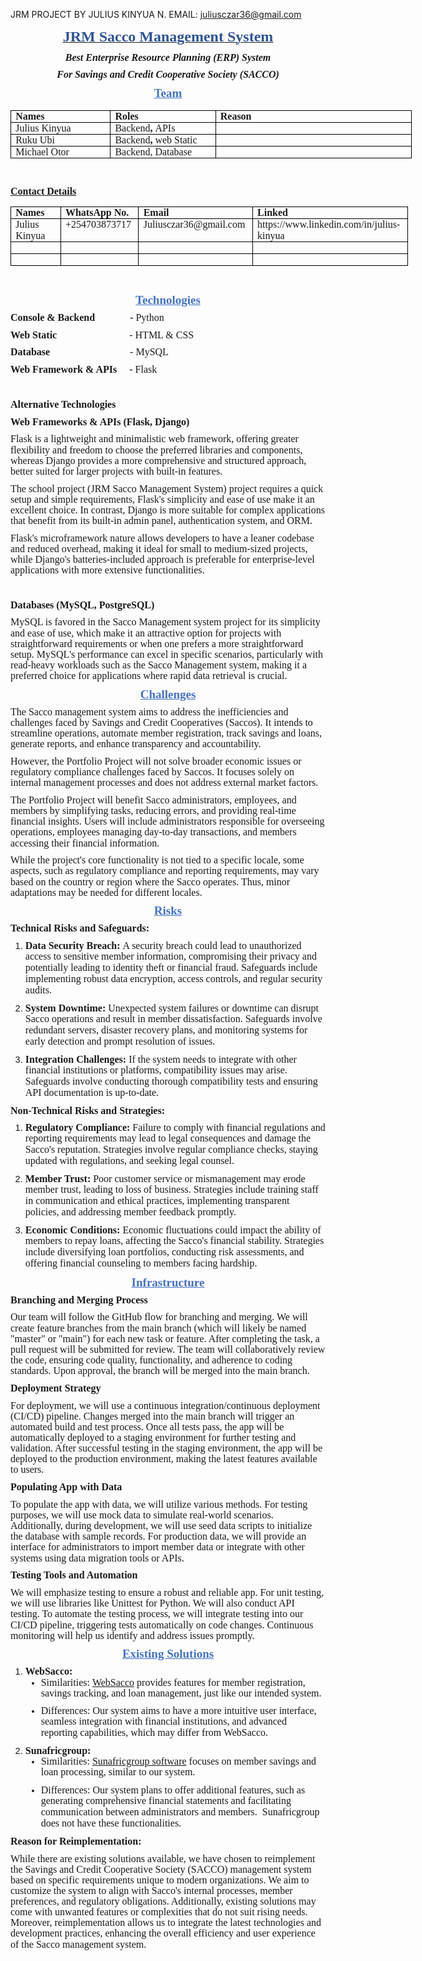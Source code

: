 JRM PROJECT BY JULIUS KINYUA N.
EMAIL: juliusczar36@gmail.com
<p style='margin-top:0in;margin-right:0in;margin-bottom:8.0pt;margin-left:0in;font-size:11.0pt;font-family:"Calibri",sans-serif;text-align:center;'><strong><u><span style='font-size:24px;font-family:"Times New Roman",serif;color:#2F5496;'>JRM Sacco Management System</span></u></strong></p>
<p style='margin-top:0in;margin-right:0in;margin-bottom:8.0pt;margin-left:0in;font-size:11.0pt;font-family:"Calibri",sans-serif;text-align:center;'><strong><em><span style='font-size:16px;line-height:107%;font-family:"Times New Roman",serif;'>Best Enterprise Resource Planning (ERP) System</span></em></strong></p>
<p style='margin-top:0in;margin-right:0in;margin-bottom:8.0pt;margin-left:0in;font-size:11.0pt;font-family:"Calibri",sans-serif;text-align:center;'><strong><em><span style='font-size:16px;line-height:107%;font-family:"Times New Roman",serif;'>For Savings and Credit Cooperative Society (SACCO)</span></em></strong></p>
<h2 style='margin-top:8.0pt;margin-right:0in;margin-bottom:6.0pt;margin-left:0in;text-align:center;font-size:19px;font-family:"Times New Roman",serif;color:#4472C4;text-decoration:underline;'>Team</h2>
<table style="width:481.25pt;border-collapse:collapse;border:none;">
    <tbody>
        <tr>
            <td style="width: 116.85pt;border: 1pt solid windowtext;padding: 0in 5.4pt;vertical-align: top;">
                <p style='margin-top:0in;margin-right:0in;margin-bottom:0in;margin-left:0in;font-size:11.0pt;font-family:"Calibri",sans-serif;line-height:normal;'><strong><span style='font-size:16px;font-family:"Times New Roman",serif;'>Names</span></strong></p>
            </td>
            <td style="width: 116.85pt;border-top: 1pt solid windowtext;border-right: 1pt solid windowtext;border-bottom: 1pt solid windowtext;border-image: initial;border-left: none;padding: 0in 5.4pt;vertical-align: top;">
                <p style='margin-top:0in;margin-right:0in;margin-bottom:0in;margin-left:0in;font-size:11.0pt;font-family:"Calibri",sans-serif;line-height:normal;'><strong><span style='font-size:16px;font-family:"Times New Roman",serif;'>Roles</span></strong></p>
            </td>
            <td style="width: 247.55pt;border-top: 1pt solid windowtext;border-right: 1pt solid windowtext;border-bottom: 1pt solid windowtext;border-image: initial;border-left: none;padding: 0in 5.4pt;vertical-align: top;">
                <p style='margin-top:0in;margin-right:0in;margin-bottom:0in;margin-left:0in;font-size:11.0pt;font-family:"Calibri",sans-serif;line-height:normal;'><strong><span style='font-size:16px;font-family:"Times New Roman",serif;'>Reason</span></strong></p>
            </td>
        </tr>
        <tr>
            <td style="width: 116.85pt;border-right: 1pt solid windowtext;border-bottom: 1pt solid windowtext;border-left: 1pt solid windowtext;border-image: initial;border-top: none;padding: 0in 5.4pt;vertical-align: top;">
                <p style='margin-top:0in;margin-right:0in;margin-bottom:0in;margin-left:0in;font-size:11.0pt;font-family:"Calibri",sans-serif;line-height:normal;'><span style='font-size:16px;font-family:  "Times New Roman",serif;'>Julius Kinyua</span></p>
            </td>
            <td style="width: 116.85pt;border-top: none;border-left: none;border-bottom: 1pt solid windowtext;border-right: 1pt solid windowtext;padding: 0in 5.4pt;vertical-align: top;">
                <p style='margin-top:0in;margin-right:0in;margin-bottom:0in;margin-left:0in;font-size:11.0pt;font-family:"Calibri",sans-serif;line-height:normal;'><span style='font-size:16px;font-family:  "Times New Roman",serif;'>Backend<strong>,&nbsp;</strong>APIs</span></p>
            </td>
            <td style="width: 247.55pt;border-top: none;border-left: none;border-bottom: 1pt solid windowtext;border-right: 1pt solid windowtext;padding: 0in 5.4pt;vertical-align: top;">
                <p style='margin-top:0in;margin-right:0in;margin-bottom:0in;margin-left:0in;font-size:11.0pt;font-family:"Calibri",sans-serif;line-height:normal;'><strong><span style='font-size:16px;font-family:"Times New Roman",serif;'>&nbsp;</span></strong></p>
            </td>
        </tr>
        <tr>
            <td style="width: 116.85pt;border-right: 1pt solid windowtext;border-bottom: 1pt solid windowtext;border-left: 1pt solid windowtext;border-image: initial;border-top: none;padding: 0in 5.4pt;vertical-align: top;">
                <p style='margin-top:0in;margin-right:0in;margin-bottom:0in;margin-left:0in;font-size:11.0pt;font-family:"Calibri",sans-serif;line-height:normal;'><span style='font-size:16px;font-family:  "Times New Roman",serif;'>Ruku Ubi</span></p>
            </td>
            <td style="width: 116.85pt;border-top: none;border-left: none;border-bottom: 1pt solid windowtext;border-right: 1pt solid windowtext;padding: 0in 5.4pt;vertical-align: top;">
                <p style='margin-top:0in;margin-right:0in;margin-bottom:0in;margin-left:0in;font-size:11.0pt;font-family:"Calibri",sans-serif;line-height:normal;'><span style='font-size:16px;font-family:  "Times New Roman",serif;'>Backend<strong>,&nbsp;</strong>web<strong>&nbsp;</strong>Static</span></p>
            </td>
            <td style="width: 247.55pt;border-top: none;border-left: none;border-bottom: 1pt solid windowtext;border-right: 1pt solid windowtext;padding: 0in 5.4pt;vertical-align: top;">
                <p style='margin-top:0in;margin-right:0in;margin-bottom:0in;margin-left:0in;font-size:11.0pt;font-family:"Calibri",sans-serif;line-height:normal;'><strong><span style='font-size:16px;font-family:"Times New Roman",serif;'>&nbsp;</span></strong></p>
            </td>
        </tr>
        <tr>
            <td style="width: 116.85pt;border-right: 1pt solid windowtext;border-bottom: 1pt solid windowtext;border-left: 1pt solid windowtext;border-image: initial;border-top: none;padding: 0in 5.4pt;vertical-align: top;">
                <p style='margin-top:0in;margin-right:0in;margin-bottom:0in;margin-left:0in;font-size:11.0pt;font-family:"Calibri",sans-serif;line-height:normal;'><span style='font-size:16px;font-family:  "Times New Roman",serif;'>Michael Otor</span></p>
            </td>
            <td style="width: 116.85pt;border-top: none;border-left: none;border-bottom: 1pt solid windowtext;border-right: 1pt solid windowtext;padding: 0in 5.4pt;vertical-align: top;">
                <p style='margin-top:0in;margin-right:0in;margin-bottom:0in;margin-left:0in;font-size:11.0pt;font-family:"Calibri",sans-serif;line-height:normal;'><span style='font-size:16px;font-family:  "Times New Roman",serif;'>Backend, Database</span></p>
            </td>
            <td style="width: 247.55pt;border-top: none;border-left: none;border-bottom: 1pt solid windowtext;border-right: 1pt solid windowtext;padding: 0in 5.4pt;vertical-align: top;">
                <p style='margin-top:0in;margin-right:0in;margin-bottom:0in;margin-left:0in;font-size:11.0pt;font-family:"Calibri",sans-serif;line-height:normal;'><strong><span style='font-size:16px;font-family:"Times New Roman",serif;'>&nbsp;</span></strong></p>
            </td>
        </tr>
    </tbody>
</table>
<p style='margin-top:0in;margin-right:0in;margin-bottom:8.0pt;margin-left:0in;font-size:11.0pt;font-family:"Calibri",sans-serif;'><strong><span style='font-size:16px;line-height:107%;font-family:"Times New Roman",serif;'>&nbsp;</span></strong></p>
<p style='margin-top:0in;margin-right:0in;margin-bottom:8.0pt;margin-left:0in;font-size:11.0pt;font-family:"Calibri",sans-serif;'><strong><u><span style='font-size:16px;line-height:107%;font-family:"Times New Roman",serif;'>Contact Details</span></u></strong></p>
<table style="width:476.75pt;border-collapse:collapse;border:none;">
    <tbody>
        <tr>
            <td style="width: 75.25pt;border: 1pt solid windowtext;padding: 0in 5.4pt;vertical-align: top;">
                <p style='margin-top:0in;margin-right:0in;margin-bottom:0in;margin-left:0in;font-size:11.0pt;font-family:"Calibri",sans-serif;line-height:normal;'><strong><span style='font-size:16px;font-family:"Times New Roman",serif;'>Names</span></strong></p>
            </td>
            <td style="width: 88.8pt;border-top: 1pt solid windowtext;border-right: 1pt solid windowtext;border-bottom: 1pt solid windowtext;border-image: initial;border-left: none;padding: 0in 5.4pt;vertical-align: top;">
                <p style='margin-top:0in;margin-right:0in;margin-bottom:0in;margin-left:0in;font-size:11.0pt;font-family:"Calibri",sans-serif;line-height:normal;'><strong><span style='font-size:16px;font-family:"Times New Roman",serif;'>WhatsApp No.</span></strong></p>
            </td>
            <td style="width: 132.1pt;border-top: 1pt solid windowtext;border-right: 1pt solid windowtext;border-bottom: 1pt solid windowtext;border-image: initial;border-left: none;padding: 0in 5.4pt;vertical-align: top;">
                <p style='margin-top:0in;margin-right:0in;margin-bottom:0in;margin-left:0in;font-size:11.0pt;font-family:"Calibri",sans-serif;line-height:normal;'><strong><span style='font-size:16px;font-family:"Times New Roman",serif;'>Email</span></strong></p>
            </td>
            <td style="width: 180.6pt;border-top: 1pt solid windowtext;border-right: 1pt solid windowtext;border-bottom: 1pt solid windowtext;border-image: initial;border-left: none;padding: 0in 5.4pt;vertical-align: top;">
                <p style='margin-top:0in;margin-right:0in;margin-bottom:0in;margin-left:0in;font-size:11.0pt;font-family:"Calibri",sans-serif;line-height:normal;'><strong><span style='font-size:16px;font-family:"Times New Roman",serif;'>Linked</span></strong></p>
            </td>
        </tr>
        <tr>
            <td style="width: 75.25pt;border-right: 1pt solid windowtext;border-bottom: 1pt solid windowtext;border-left: 1pt solid windowtext;border-image: initial;border-top: none;padding: 0in 5.4pt;vertical-align: top;">
                <p style='margin-top:0in;margin-right:0in;margin-bottom:0in;margin-left:0in;font-size:11.0pt;font-family:"Calibri",sans-serif;line-height:normal;'><span style='font-size:16px;font-family:"Times New Roman",serif;'>Julius Kinyua</span></p>
            </td>
            <td style="width: 88.8pt;border-top: none;border-left: none;border-bottom: 1pt solid windowtext;border-right: 1pt solid windowtext;padding: 0in 5.4pt;vertical-align: top;">
                <p style='margin-top:0in;margin-right:0in;margin-bottom:0in;margin-left:0in;font-size:11.0pt;font-family:"Calibri",sans-serif;line-height:normal;'><span style='font-size:16px;font-family:"Times New Roman",serif;'>+254703873717</span></p>
            </td>
            <td style="width: 132.1pt;border-top: none;border-left: none;border-bottom: 1pt solid windowtext;border-right: 1pt solid windowtext;padding: 0in 5.4pt;vertical-align: top;">
                <p style='margin-top:0in;margin-right:0in;margin-bottom:0in;margin-left:0in;font-size:11.0pt;font-family:"Calibri",sans-serif;line-height:normal;'><span style='font-size:16px;font-family:"Times New Roman",serif;'>Juliusczar36@gmail.com</span></p>
            </td>
            <td style="width: 180.6pt;border-top: none;border-left: none;border-bottom: 1pt solid windowtext;border-right: 1pt solid windowtext;padding: 0in 5.4pt;vertical-align: top;">
                <p style='margin-top:0in;margin-right:0in;margin-bottom:0in;margin-left:0in;font-size:11.0pt;font-family:"Calibri",sans-serif;line-height:normal;'><span style='font-size:16px;font-family:"Times New Roman",serif;'>https://www.linkedin.com/in/julius-kinyua</span></p>
            </td>
        </tr>
        <tr>
            <td style="width: 75.25pt;border-right: 1pt solid windowtext;border-bottom: 1pt solid windowtext;border-left: 1pt solid windowtext;border-image: initial;border-top: none;padding: 0in 5.4pt;vertical-align: top;">
                <p style='margin-top:0in;margin-right:0in;margin-bottom:0in;margin-left:0in;font-size:11.0pt;font-family:"Calibri",sans-serif;line-height:normal;'><span style='font-size:16px;font-family:"Times New Roman",serif;'>&nbsp;</span></p>
            </td>
            <td style="width: 88.8pt;border-top: none;border-left: none;border-bottom: 1pt solid windowtext;border-right: 1pt solid windowtext;padding: 0in 5.4pt;vertical-align: top;">
                <p style='margin-top:0in;margin-right:0in;margin-bottom:0in;margin-left:0in;font-size:11.0pt;font-family:"Calibri",sans-serif;line-height:normal;'><strong><span style='font-size:16px;font-family:"Times New Roman",serif;'>&nbsp;</span></strong></p>
            </td>
            <td style="width: 132.1pt;border-top: none;border-left: none;border-bottom: 1pt solid windowtext;border-right: 1pt solid windowtext;padding: 0in 5.4pt;vertical-align: top;">
                <p style='margin-top:0in;margin-right:0in;margin-bottom:0in;margin-left:0in;font-size:11.0pt;font-family:"Calibri",sans-serif;line-height:normal;'><strong><span style='font-size:16px;font-family:"Times New Roman",serif;'>&nbsp;</span></strong></p>
            </td>
            <td style="width: 180.6pt;border-top: none;border-left: none;border-bottom: 1pt solid windowtext;border-right: 1pt solid windowtext;padding: 0in 5.4pt;vertical-align: top;">
                <p style='margin-top:0in;margin-right:0in;margin-bottom:0in;margin-left:0in;font-size:11.0pt;font-family:"Calibri",sans-serif;line-height:normal;'><strong><span style='font-size:16px;font-family:"Times New Roman",serif;'>&nbsp;</span></strong></p>
            </td>
        </tr>
        <tr>
            <td style="width: 75.25pt;border-right: 1pt solid windowtext;border-bottom: 1pt solid windowtext;border-left: 1pt solid windowtext;border-image: initial;border-top: none;padding: 0in 5.4pt;vertical-align: top;">
                <p style='margin-top:0in;margin-right:0in;margin-bottom:0in;margin-left:0in;font-size:11.0pt;font-family:"Calibri",sans-serif;line-height:normal;'><span style='font-size:16px;font-family:"Times New Roman",serif;'>&nbsp;</span></p>
            </td>
            <td style="width: 88.8pt;border-top: none;border-left: none;border-bottom: 1pt solid windowtext;border-right: 1pt solid windowtext;padding: 0in 5.4pt;vertical-align: top;">
                <p style='margin-top:0in;margin-right:0in;margin-bottom:0in;margin-left:0in;font-size:11.0pt;font-family:"Calibri",sans-serif;line-height:normal;'><strong><span style='font-size:16px;font-family:"Times New Roman",serif;'>&nbsp;</span></strong></p>
            </td>
            <td style="width: 132.1pt;border-top: none;border-left: none;border-bottom: 1pt solid windowtext;border-right: 1pt solid windowtext;padding: 0in 5.4pt;vertical-align: top;">
                <p style='margin-top:0in;margin-right:0in;margin-bottom:0in;margin-left:0in;font-size:11.0pt;font-family:"Calibri",sans-serif;line-height:normal;'><strong><span style='font-size:16px;font-family:"Times New Roman",serif;'>&nbsp;</span></strong></p>
            </td>
            <td style="width: 180.6pt;border-top: none;border-left: none;border-bottom: 1pt solid windowtext;border-right: 1pt solid windowtext;padding: 0in 5.4pt;vertical-align: top;">
                <p style='margin-top:0in;margin-right:0in;margin-bottom:0in;margin-left:0in;font-size:11.0pt;font-family:"Calibri",sans-serif;line-height:normal;'><strong><span style='font-size:16px;font-family:"Times New Roman",serif;'>&nbsp;</span></strong></p>
            </td>
        </tr>
    </tbody>
</table>
<p style='margin-top:0in;margin-right:0in;margin-bottom:8.0pt;margin-left:0in;font-size:11.0pt;font-family:"Calibri",sans-serif;'><span style='font-size:16px;line-height:107%;font-family:"Times New Roman",serif;'>&nbsp;</span></p>
<h2 style='margin-top:8.0pt;margin-right:0in;margin-bottom:6.0pt;margin-left:0in;text-align:center;font-size:19px;font-family:"Times New Roman",serif;color:#4472C4;text-decoration:underline;'>Technologies</h2>
<p style='margin-top:0in;margin-right:0in;margin-bottom:8.0pt;margin-left:0in;font-size:11.0pt;font-family:"Calibri",sans-serif;'><strong><span style='font-size:16px;line-height:107%;font-family:"Times New Roman",serif;'>Console &amp; Backend &nbsp; &nbsp; &nbsp; &nbsp; &nbsp; &nbsp; &nbsp;-&nbsp;</span></strong><span style='font-size:16px;line-height:107%;font-family:"Times New Roman",serif;'>Python</span></p>
<p style='margin-top:0in;margin-right:0in;margin-bottom:8.0pt;margin-left:0in;font-size:11.0pt;font-family:"Calibri",sans-serif;'><strong><span style='font-size:16px;line-height:107%;font-family:"Times New Roman",serif;'>Web Static</span></strong><span style='font-size:16px;line-height:107%;font-family:"Times New Roman",serif;'>&nbsp;&nbsp; &nbsp; &nbsp; &nbsp; &nbsp; &nbsp; &nbsp; &nbsp; &nbsp; &nbsp; &nbsp; &nbsp; &nbsp; &nbsp;&nbsp;- HTML &amp; CSS</span></p>
<p style='margin-top:0in;margin-right:0in;margin-bottom:8.0pt;margin-left:0in;font-size:11.0pt;font-family:"Calibri",sans-serif;'><strong><span style='font-size:16px;line-height:107%;font-family:"Times New Roman",serif;'>Database</span></strong><span style='font-size:16px;line-height:107%;font-family:"Times New Roman",serif;'>&nbsp;&nbsp; &nbsp; &nbsp; &nbsp; &nbsp; &nbsp; &nbsp; &nbsp; &nbsp; &nbsp; &nbsp; &nbsp; &nbsp; &nbsp; &nbsp; &nbsp;- MySQL</span></p>
<p style='margin-top:0in;margin-right:0in;margin-bottom:8.0pt;margin-left:0in;font-size:11.0pt;font-family:"Calibri",sans-serif;'><strong><span style='font-size:16px;line-height:107%;font-family:"Times New Roman",serif;'>Web Framework &amp; APIs</span></strong><span style='font-size:16px;line-height:107%;font-family:"Times New Roman",serif;'>&nbsp;&nbsp; &nbsp;&nbsp;- Flask</span></p>
<p style='margin-top:0in;margin-right:0in;margin-bottom:8.0pt;margin-left:0in;font-size:11.0pt;font-family:"Calibri",sans-serif;'><span style='font-size:16px;line-height:107%;font-family:"Times New Roman",serif;'>&nbsp;</span></p>
<p style='margin-top:0in;margin-right:0in;margin-bottom:8.0pt;margin-left:0in;font-size:11.0pt;font-family:"Calibri",sans-serif;'><strong><span style='font-size:16px;line-height:107%;font-family:"Times New Roman",serif;'>Alternative Technologies</span></strong></p>
<p style='margin-top:0in;margin-right:0in;margin-bottom:8.0pt;margin-left:0in;font-size:11.0pt;font-family:"Calibri",sans-serif;'><strong><span style='font-size:16px;line-height:107%;font-family:"Times New Roman",serif;'>Web Frameworks &amp; APIs (Flask, Django)</span></strong></p>
<p style='margin-top:0in;margin-right:0in;margin-bottom:8.0pt;margin-left:0in;font-size:11.0pt;font-family:"Calibri",sans-serif;'><span style='font-size:16px;line-height:107%;font-family:"Times New Roman",serif;'>Flask is a lightweight and minimalistic web framework, offering greater flexibility and freedom to choose the preferred libraries and components, whereas Django provides a more comprehensive and structured approach, better suited for larger projects with built-in features.</span></p>
<p style='margin-top:0in;margin-right:0in;margin-bottom:8.0pt;margin-left:0in;font-size:11.0pt;font-family:"Calibri",sans-serif;'><span style='font-size:16px;line-height:107%;font-family:"Times New Roman",serif;'>The school project (JRM Sacco Management System) project requires a quick setup and simple requirements, Flask&apos;s simplicity and ease of use make it an excellent choice. In contrast, Django is more suitable for complex applications that benefit from its built-in admin panel, authentication system, and ORM.</span></p>
<p style='margin-top:0in;margin-right:0in;margin-bottom:8.0pt;margin-left:0in;font-size:11.0pt;font-family:"Calibri",sans-serif;'><span style='font-size:16px;line-height:107%;font-family:"Times New Roman",serif;'>Flask&apos;s microframework nature allows developers to have a leaner codebase and reduced overhead, making it ideal for small to medium-sized projects, while Django&apos;s batteries-included approach is preferable for enterprise-level applications with more extensive functionalities.</span></p>
<p style='margin-top:0in;margin-right:0in;margin-bottom:8.0pt;margin-left:0in;font-size:11.0pt;font-family:"Calibri",sans-serif;'><span style='font-size:16px;line-height:107%;font-family:"Times New Roman",serif;'>&nbsp;</span></p>
<p style='margin-top:0in;margin-right:0in;margin-bottom:8.0pt;margin-left:0in;font-size:11.0pt;font-family:"Calibri",sans-serif;'><strong><span style='font-size:16px;line-height:107%;font-family:"Times New Roman",serif;'>Databases (MySQL, PostgreSQL)</span></strong></p>
<p style='margin-top:0in;margin-right:0in;margin-bottom:8.0pt;margin-left:0in;font-size:11.0pt;font-family:"Calibri",sans-serif;'><span style='font-size:16px;line-height:107%;font-family:"Times New Roman",serif;'>MySQL is favored in the Sacco Management system project for its simplicity and ease of use, which make it an attractive option for projects with straightforward requirements or when one prefers a more straightforward setup. MySQL&apos;s performance can excel in specific scenarios, particularly with read-heavy workloads such as the Sacco Management system, making it a preferred choice for applications where rapid data retrieval is crucial.</span></p>
<h2 style='margin-top:8.0pt;margin-right:0in;margin-bottom:6.0pt;margin-left:0in;text-align:center;font-size:19px;font-family:"Times New Roman",serif;color:#4472C4;text-decoration:underline;'>Challenges</h2>
<p style='margin-top:0in;margin-right:0in;margin-bottom:8.0pt;margin-left:0in;font-size:11.0pt;font-family:"Calibri",sans-serif;'><span style='font-size:16px;line-height:107%;font-family:"Times New Roman",serif;'>The Sacco management system aims to address the inefficiencies and challenges faced by Savings and Credit Cooperatives (Saccos). It intends to streamline operations, automate member registration, track savings and loans, generate reports, and enhance transparency and accountability.</span></p>
<p style='margin-top:0in;margin-right:0in;margin-bottom:8.0pt;margin-left:0in;font-size:11.0pt;font-family:"Calibri",sans-serif;'><span style='font-size:16px;line-height:107%;font-family:"Times New Roman",serif;'>However, the Portfolio Project will not solve broader economic issues or regulatory compliance challenges faced by Saccos. It focuses solely on internal management processes and does not address external market factors.</span></p>
<p style='margin-top:0in;margin-right:0in;margin-bottom:8.0pt;margin-left:0in;font-size:11.0pt;font-family:"Calibri",sans-serif;'><span style='font-size:16px;line-height:107%;font-family:"Times New Roman",serif;'>The Portfolio Project will benefit Sacco administrators, employees, and members by simplifying tasks, reducing errors, and providing real-time financial insights. Users will include administrators responsible for overseeing operations, employees managing day-to-day transactions, and members accessing their financial information.</span></p>
<p style='margin-top:0in;margin-right:0in;margin-bottom:8.0pt;margin-left:0in;font-size:11.0pt;font-family:"Calibri",sans-serif;'><span style='font-size:16px;line-height:107%;font-family:"Times New Roman",serif;'>While the project&apos;s core functionality is not tied to a specific locale, some aspects, such as regulatory compliance and reporting requirements, may vary based on the country or region where the Sacco operates. Thus, minor adaptations may be needed for different locales.</span></p>
<h2 style='margin-top:8.0pt;margin-right:0in;margin-bottom:6.0pt;margin-left:0in;text-align:center;font-size:19px;font-family:"Times New Roman",serif;color:#4472C4;text-decoration:underline;'>Risks</h2>
<p style='margin-top:0in;margin-right:0in;margin-bottom:8.0pt;margin-left:0in;font-size:11.0pt;font-family:"Calibri",sans-serif;'><strong><span style='font-size:16px;line-height:107%;font-family:"Times New Roman",serif;'>Technical Risks and Safeguards:</span></strong></p>
<ol style="margin-bottom:0in;margin-top:0in;" start="1" type="1">
    <li style='margin-top:0in;margin-right:0in;margin-bottom:8.0pt;margin-left:0in;font-size:11.0pt;font-family:"Calibri",sans-serif;'><strong><span style='font-size:16px;line-height:107%;font-family:"Times New Roman",serif;'>Data Security Breach:</span></strong><span style='font-size:16px;line-height:107%;font-family:"Times New Roman",serif;'>&nbsp;A security breach could lead to unauthorized access to sensitive member information, compromising their privacy and potentially leading to identity theft or financial fraud. Safeguards include implementing robust data encryption, access controls, and regular security audits.</span></li>
    <li style='margin-top:0in;margin-right:0in;margin-bottom:8.0pt;margin-left:0in;font-size:11.0pt;font-family:"Calibri",sans-serif;'><strong><span style='font-size:16px;line-height:107%;font-family:"Times New Roman",serif;'>System Downtime:</span></strong><span style='font-size:16px;line-height:107%;font-family:"Times New Roman",serif;'>&nbsp;Unexpected system failures or downtime can disrupt Sacco operations and result in member dissatisfaction. Safeguards involve redundant servers, disaster recovery plans, and monitoring systems for early detection and prompt resolution of issues.</span></li>
    <li style='margin-top:0in;margin-right:0in;margin-bottom:8.0pt;margin-left:0in;font-size:11.0pt;font-family:"Calibri",sans-serif;'><strong><span style='font-size:16px;line-height:107%;font-family:"Times New Roman",serif;'>Integration Challenges:</span></strong><span style='font-size:16px;line-height:107%;font-family:"Times New Roman",serif;'>&nbsp;If the system needs to integrate with other financial institutions or platforms, compatibility issues may arise. Safeguards involve conducting thorough compatibility tests and ensuring API documentation is up-to-date.</span></li>
</ol>
<p style='margin-top:0in;margin-right:0in;margin-bottom:8.0pt;margin-left:0in;font-size:11.0pt;font-family:"Calibri",sans-serif;'><strong><span style='font-size:16px;line-height:107%;font-family:"Times New Roman",serif;'>Non-Technical Risks and Strategies:</span></strong></p>
<ol style="margin-bottom:0in;margin-top:0in;" start="1" type="1">
    <li style='margin-top:0in;margin-right:0in;margin-bottom:8.0pt;margin-left:0in;font-size:11.0pt;font-family:"Calibri",sans-serif;'><strong><span style='font-size:16px;line-height:107%;font-family:"Times New Roman",serif;'>Regulatory Compliance:</span></strong><span style='font-size:16px;line-height:107%;font-family:"Times New Roman",serif;'>&nbsp;Failure to comply with financial regulations and reporting requirements may lead to legal consequences and damage the Sacco&apos;s reputation. Strategies involve regular compliance checks, staying updated with regulations, and seeking legal counsel.</span></li>
    <li style='margin-top:0in;margin-right:0in;margin-bottom:8.0pt;margin-left:0in;font-size:11.0pt;font-family:"Calibri",sans-serif;'><strong><span style='font-size:16px;line-height:107%;font-family:"Times New Roman",serif;'>Member Trust:</span></strong><span style='font-size:16px;line-height:107%;font-family:"Times New Roman",serif;'>&nbsp;Poor customer service or mismanagement may erode member trust, leading to loss of business. Strategies include training staff in communication and ethical practices, implementing transparent policies, and addressing member feedback promptly.</span></li>
    <li style='margin-top:0in;margin-right:0in;margin-bottom:8.0pt;margin-left:0in;font-size:11.0pt;font-family:"Calibri",sans-serif;'><strong><span style='font-size:16px;line-height:107%;font-family:"Times New Roman",serif;'>Economic Conditions:</span></strong><span style='font-size:16px;line-height:107%;font-family:"Times New Roman",serif;'>&nbsp;Economic fluctuations could impact the ability of members to repay loans, affecting the Sacco&apos;s financial stability. Strategies include diversifying loan portfolios, conducting risk assessments, and offering financial counseling to members facing hardship.</span></li>
</ol>
<h2 style='margin-top:8.0pt;margin-right:0in;margin-bottom:6.0pt;margin-left:0in;text-align:center;font-size:19px;font-family:"Times New Roman",serif;color:#4472C4;text-decoration:underline;'>Infrastructure</h2>
<p style='margin-top:0in;margin-right:0in;margin-bottom:8.0pt;margin-left:0in;font-size:11.0pt;font-family:"Calibri",sans-serif;'><strong><span style='font-size:16px;line-height:107%;font-family:"Times New Roman",serif;'>Branching and Merging Process</span></strong></p>
<p style='margin-top:0in;margin-right:0in;margin-bottom:8.0pt;margin-left:0in;font-size:11.0pt;font-family:"Calibri",sans-serif;'><span style='font-size:16px;line-height:107%;font-family:"Times New Roman",serif;'>Our team will follow the GitHub flow for branching and merging. We will create feature branches from the main branch (which will likely be named &quot;master&quot; or &quot;main&quot;) for each new task or feature. After completing the task, a pull request will be submitted for review. The team will collaboratively review the code, ensuring code quality, functionality, and adherence to coding standards. Upon approval, the branch will be merged into the main branch.</span></p>
<p style='margin-top:0in;margin-right:0in;margin-bottom:8.0pt;margin-left:0in;font-size:11.0pt;font-family:"Calibri",sans-serif;'><strong><span style='font-size:16px;line-height:107%;font-family:"Times New Roman",serif;'>Deployment Strategy</span></strong></p>
<p style='margin-top:0in;margin-right:0in;margin-bottom:8.0pt;margin-left:0in;font-size:11.0pt;font-family:"Calibri",sans-serif;'><span style='font-size:16px;line-height:107%;font-family:"Times New Roman",serif;'>For deployment, we will use a continuous integration/continuous deployment (CI/CD) pipeline. Changes merged into the main branch will trigger an automated build and test process. Once all tests pass, the app will be automatically deployed to a staging environment for further testing and validation. After successful testing in the staging environment, the app will be deployed to the production environment, making the latest features available to users.</span></p>
<p style='margin-top:0in;margin-right:0in;margin-bottom:8.0pt;margin-left:0in;font-size:11.0pt;font-family:"Calibri",sans-serif;'><strong><span style='font-size:16px;line-height:107%;font-family:"Times New Roman",serif;'>Populating App with Data</span></strong></p>
<p style='margin-top:0in;margin-right:0in;margin-bottom:8.0pt;margin-left:0in;font-size:11.0pt;font-family:"Calibri",sans-serif;'><span style='font-size:16px;line-height:107%;font-family:"Times New Roman",serif;'>To populate the app with data, we will utilize various methods. For testing purposes, we will use mock data to simulate real-world scenarios. Additionally, during development, we will use seed data scripts to initialize the database with sample records. For production data, we will provide an interface for administrators to import member data or integrate with other systems using data migration tools or APIs.</span></p>
<p style='margin-top:0in;margin-right:0in;margin-bottom:8.0pt;margin-left:0in;font-size:11.0pt;font-family:"Calibri",sans-serif;'><strong><span style='font-size:16px;line-height:107%;font-family:"Times New Roman",serif;'>Testing Tools and Automation</span></strong></p>
<p style='margin-top:0in;margin-right:0in;margin-bottom:8.0pt;margin-left:0in;font-size:11.0pt;font-family:"Calibri",sans-serif;'><span style='font-size:16px;line-height:107%;font-family:"Times New Roman",serif;'>We will emphasize testing to ensure a robust and reliable app. For unit testing, we will use libraries like Unittest for Python. We will also conduct API testing. To automate the testing process, we will integrate testing into our CI/CD pipeline, triggering tests automatically on code changes. Continuous monitoring will help us identify and address issues promptly.</span></p>
<h2 style='margin-top:8.0pt;margin-right:0in;margin-bottom:6.0pt;margin-left:0in;text-align:center;font-size:19px;font-family:"Times New Roman",serif;color:#4472C4;text-decoration:underline;'>Existing Solutions</h2>
<ol style="margin-bottom:0in;margin-top:0in;" start="1" type="1">
    <li style='margin-top:0in;margin-right:0in;margin-bottom:8.0pt;margin-left:0in;font-size:11.0pt;font-family:"Calibri",sans-serif;'><strong><span style='font-size:16px;line-height:107%;font-family:"Times New Roman",serif;'>WebSacco:</span></strong>
        <ul style="margin-bottom:0in;margin-top:0in;" type="disc">
            <li style='margin-top:0in;margin-right:0in;margin-bottom:8.0pt;margin-left:0in;font-size:11.0pt;font-family:"Calibri",sans-serif;'><span style='font-size:16px;line-height:107%;font-family:"Times New Roman",serif;'>Similarities:&nbsp;</span><a href="https://websacco.com/"><span style='font-size:16px;line-height:107%;font-family:"Times New Roman",serif;'>WebSacco</span></a><span style='font-size:16px;line-height:107%;font-family:"Times New Roman",serif;'>&nbsp;provides features for member registration, savings tracking, and loan management, just like our intended system.</span></li>
            <li style='margin-top:0in;margin-right:0in;margin-bottom:8.0pt;margin-left:0in;font-size:11.0pt;font-family:"Calibri",sans-serif;'><span style='font-size:16px;line-height:107%;font-family:"Times New Roman",serif;'>Differences: Our system aims to have a more intuitive user interface, seamless integration with financial institutions, and advanced reporting capabilities, which may differ from WebSacco.</span></li>
        </ul>
    </li>
    <li style='margin-top:0in;margin-right:0in;margin-bottom:8.0pt;margin-left:0in;font-size:11.0pt;font-family:"Calibri",sans-serif;'><strong><span style='font-size:16px;line-height:107%;font-family:"Times New Roman",serif;'>Sunafricgroup</span></strong><strong><span style='font-size:16px;line-height:107%;font-family:"Times New Roman",serif;'>:</span></strong>
        <ul style="margin-bottom:0in;margin-top:0in;" type="disc">
            <li style='margin-top:0in;margin-right:0in;margin-bottom:8.0pt;margin-left:0in;font-size:11.0pt;font-family:"Calibri",sans-serif;'><span style='font-size:16px;line-height:107%;font-family:"Times New Roman",serif;'>Similarities:&nbsp;</span><a href="https://sunafricgroup.co.ke/Microfinance.html"><span style='font-size:16px;line-height:107%;font-family:"Times New Roman",serif;'>Sunafricgroup software</span></a><span style='font-size:16px;line-height:107%;font-family:"Times New Roman",serif;'>&nbsp;focuses on member savings and loan processing, similar to our system.</span></li>
            <li style='margin-top:0in;margin-right:0in;margin-bottom:8.0pt;margin-left:0in;font-size:11.0pt;font-family:"Calibri",sans-serif;'><span style='font-size:16px;line-height:107%;font-family:"Times New Roman",serif;'>Differences: Our system plans to offer additional features, such as generating comprehensive financial statements and facilitating communication between administrators and members. &nbsp;Sunafricgroup does not have these functionalities.</span></li>
        </ul>
    </li>
</ol>
<p style='margin-top:0in;margin-right:0in;margin-bottom:8.0pt;margin-left:0in;font-size:11.0pt;font-family:"Calibri",sans-serif;'><strong><span style='font-size:16px;line-height:107%;font-family:"Times New Roman",serif;'>Reason for Reimplementation:</span></strong></p>
<p style='margin-top:0in;margin-right:0in;margin-bottom:8.0pt;margin-left:0in;font-size:11.0pt;font-family:"Calibri",sans-serif;'><span style='font-size:16px;line-height:107%;font-family:"Times New Roman",serif;'>While there are existing solutions available, we have chosen to reimplement the Savings and Credit Cooperative Society (SACCO) management system based on specific requirements unique to modern organizations. We aim to customize the system to align with Sacco&apos;s internal processes, member preferences, and regulatory obligations. Additionally, existing solutions may come with unwanted features or complexities that do not suit rising needs. Moreover, reimplementation allows us to integrate the latest technologies and development practices, enhancing the overall efficiency and user experience of the Sacco management system.</span></p>
